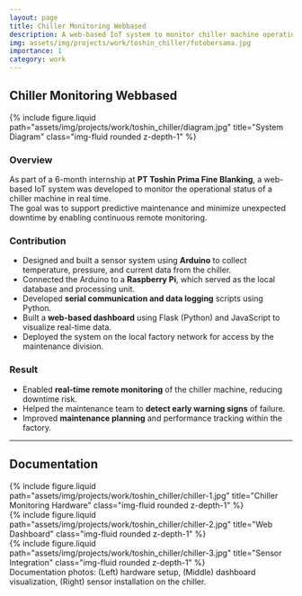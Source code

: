 ```yaml
---
layout: page
title: Chiller Monitoring Webbased
description: A web-based IoT system to monitor chiller machine operations in real time
img: assets/img/projects/work/toshin_chiller/fotobersama.jpg
importance: 1
category: work
---
```


## Chiller Monitoring Webbased

{% include figure.liquid path="assets/img/projects/work/toshin_chiller/diagram.jpg" title="System Diagram" class="img-fluid rounded z-depth-1" %}

### Overview
As part of a 6-month internship at **PT Toshin Prima Fine Blanking**, a web-based IoT system was developed to monitor the operational status of a chiller machine in real time.  
The goal was to support predictive maintenance and minimize unexpected downtime by enabling continuous remote monitoring.

### Contribution
- Designed and built a sensor system using **Arduino** to collect temperature, pressure, and current data from the chiller.  
- Connected the Arduino to a **Raspberry Pi**, which served as the local database and processing unit.  
- Developed **serial communication and data logging** scripts using Python.  
- Built a **web-based dashboard** using Flask (Python) and JavaScript to visualize real-time data.  
- Deployed the system on the local factory network for access by the maintenance division.  

### Result
- Enabled **real-time remote monitoring** of the chiller machine, reducing downtime risk.  
- Helped the maintenance team to **detect early warning signs** of failure.  
- Improved **maintenance planning** and performance tracking within the factory.  

---

## Documentation
<div class="row">
  <div class="col-sm mt-3 mt-md-0">
    {% include figure.liquid path="assets/img/projects/work/toshin_chiller/chiller-1.jpg" title="Chiller Monitoring Hardware" class="img-fluid rounded z-depth-1" %}
  </div>
  <div class="col-sm mt-3 mt-md-0">
    {% include figure.liquid path="assets/img/projects/work/toshin_chiller/chiller-2.jpg" title="Web Dashboard" class="img-fluid rounded z-depth-1" %}
  </div>
  <div class="col-sm mt-3 mt-md-0">
    {% include figure.liquid path="assets/img/projects/work/toshin_chiller/chiller-3.jpg" title="Sensor Integration" class="img-fluid rounded z-depth-1" %}
  </div>
</div>
<div class="caption">
  Documentation photos: (Left) hardware setup, (Middle) dashboard visualization, (Right) sensor installation on the chiller.
</div>
